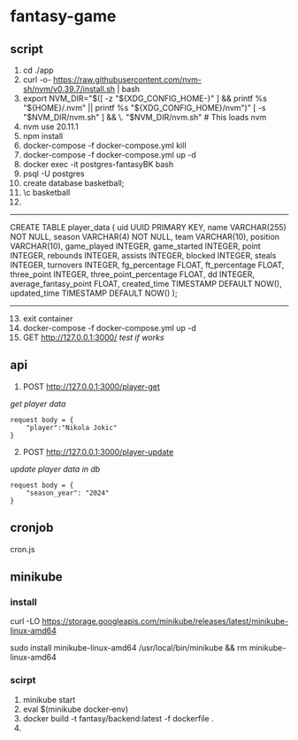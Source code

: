 # fantasy-game

## script
1. cd ./app
2. curl -o- https://raw.githubusercontent.com/nvm-sh/nvm/v0.39.7/install.sh | bash
3. export NVM_DIR="$([ -z "${XDG_CONFIG_HOME-}" ] && printf %s "${HOME}/.nvm" || printf %s "${XDG_CONFIG_HOME}/nvm")"
[ -s "$NVM_DIR/nvm.sh" ] && \. "$NVM_DIR/nvm.sh" # This loads nvm
4. nvm use 20.11.1
5. npm install 
6. docker-compose -f docker-compose.yml kill
7. docker-compose -f docker-compose.yml up -d 
8. docker exec -it postgres-fantasyBK bash
9. psql -U postgres
10. create database basketball;
11. \c basketball
12. 
***
CREATE TABLE player_data (
    uid UUID  PRIMARY KEY,
    name VARCHAR(255) NOT NULL,
    season VARCHAR(4) NOT NULL,
    team VARCHAR(10),
    position VARCHAR(10),
    game_played INTEGER,
    game_started INTEGER,
    point INTEGER,
    rebounds INTEGER,
    assists INTEGER,
    blocked INTEGER,
    steals INTEGER,
    turnovers INTEGER,
    fg_percentage FLOAT,
    ft_percentage FLOAT,
    three_point INTEGER,
    three_point_percentage FLOAT,
    dd INTEGER,
    average_fantasy_point FLOAT,
    created_time TIMESTAMP DEFAULT NOW(),
    updated_time TIMESTAMP DEFAULT NOW()
);
***
13. exit container
14. docker-compose -f docker-compose.yml up -d 
15. GET http://127.0.0.1:3000/ *test if works*


## api
1. POST http://127.0.0.1:3000/player-get 

*get player data*

    request body = {
        "player":"Nikola Jokic"
    }

2. POST http://127.0.0.1:3000/player-update 

*update player data in db*

    request body = {
        "season_year": "2024"
    }

## cronjob
cron.js

## minikube
### install

curl -LO https://storage.googleapis.com/minikube/releases/latest/minikube-linux-amd64

sudo install minikube-linux-amd64 /usr/local/bin/minikube && rm minikube-linux-amd64

### scirpt

1. minikube start 
2. eval $(minikube docker-env)
3. docker build -t fantasy/backend:latest -f dockerfile .
4. 